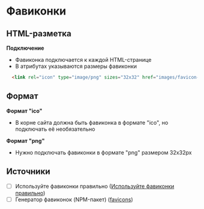 # Фавиконки

## HTML-разметка
**Подключение**
- Фавиконка подключается к каждой HTML-странице
- В атрибутах указываются размеры фавиконки
```html
  <link rel="icon" type="image/png" sizes="32x32" href="images/favicon-32.png>
```

## Формат
**Формат "ico"**
- В корне сайта должна быть фавиконка в формате "ico", но подключать её необязательно

**Формат "png"**
- Нужно подключать фавиконки в формате "png" размером 32x32px


## Источники
- [ ] Используйте фавиконки правильно ([Используйте фавиконки правильно](https://habr.com/ru/company/htmlacademy/blog/578224/))
- [ ] Генератор фавиконок (NPM-пакет) ([favicons](https://www.npmjs.com/package/favicons))